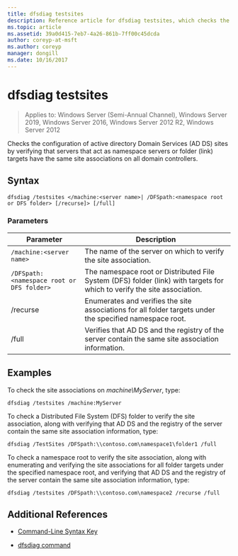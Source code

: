 ```yaml
---
title: dfsdiag testsites
description: Reference article for dfsdiag testsites, which checks the configuration of active directory Domain Services (AD DS) sites by verifying that servers that act as namespace servers or folder (link) targets have the same site associations on all domain controllers.
ms.topic: article
ms.assetid: 39a0d415-7eb7-4a26-861b-7ff00c45dcda
author: coreyp-at-msft
ms.author: coreyp
manager: dongill
ms.date: 10/16/2017
---
```


# dfsdiag testsites

> Applies to: Windows Server (Semi-Annual Channel), Windows Server 2019, Windows Server 2016, Windows Server 2012 R2, Windows Server 2012

Checks the configuration of active directory Domain Services (AD DS) sites by verifying that servers that act as namespace servers or folder (link) targets have the same site associations on all domain controllers.

## Syntax

```
dfsdiag /testsites </machine:<server name>| /DFSpath:<namespace root or DFS folder> [/recurse]> [/full]
```

### Parameters

| Parameter | Description |
| --------- | ----------- |
| `/machine:<server name>` | The name of the server on which to verify the site association. |
| `/DFSpath:<namespace root or DFS folder>` | The namespace root or Distributed File System (DFS) folder (link) with targets for which to verify the site association. |
| /recurse | Enumerates and verifies the site associations for all folder targets under the specified namespace root. |
| /full | Verifies that AD DS and the registry of the server contain the same site association information. |

## Examples

To check the site associations on *machine\MyServer*, type:

```
dfsdiag /testsites /machine:MyServer
```

To check a Distributed File System (DFS) folder to verify the site association, along with verifying that AD DS and the registry of the server contain the same site association information, type:

```
dfsdiag /TestSites /DFSpath:\\contoso.com\namespace1\folder1 /full
```

To check a namespace root to verify the site association, along with enumerating and verifying the site associations for all folder targets under the specified namespace root, and verifying that AD DS and the registry of the server contain the same site association information, type:

```
dfsdiag /testsites /DFSpath:\\contoso.com\namespace2 /recurse /full
```

## Additional References

- [Command-Line Syntax Key](command-line-syntax-key.md)

- [dfsdiag command](dfsdiag.md)
